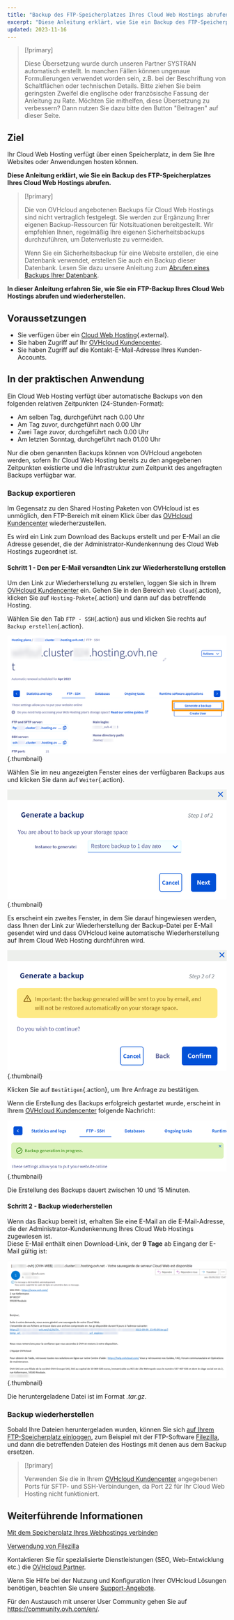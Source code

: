 ```yaml
---
title: "Backup des FTP-Speicherplatzes Ihres Cloud Web Hostings abrufen"
excerpt: "Diese Anleitung erklärt, wie Sie ein Backup des FTP-Speicherplatzes Ihres Cloud Web Hostings abrufen"
updated: 2023-11-16
---
```


> [!primary]
>
> Diese Übersetzung wurde durch unseren Partner SYSTRAN automatisch erstellt. In manchen Fällen können ungenaue Formulierungen verwendet worden sein, z.B. bei der Beschriftung von Schaltflächen oder technischen Details. Bitte ziehen Sie beim geringsten Zweifel die englische oder französische Fassung der Anleitung zu Rate. Möchten Sie mithelfen, diese Übersetzung zu verbessern? Dann nutzen Sie dazu bitte den Button "Beitragen" auf dieser Seite.
>

## Ziel

Ihr Cloud Web Hosting verfügt über einen Speicherplatz, in dem Sie Ihre Websites oder Anwendungen hosten können.

**Diese Anleitung erklärt, wie Sie ein Backup des FTP-Speicherplatzes Ihres Cloud Web Hostings abrufen.**

> [!primary]
> 
> Die von OVHcloud angebotenen Backups für Cloud Web Hostings sind nicht vertraglich festgelegt. Sie werden zur Ergänzung Ihrer eigenen Backup-Ressourcen für Notsituationen bereitgestellt. Wir empfehlen Ihnen, regelmäßig Ihre eigenen Sicherheitsbackups durchzuführen, um Datenverluste zu vermeiden.
> 
> Wenn Sie ein Sicherheitsbackup für eine Website erstellen, die eine Datenbank verwendet, erstellen Sie auch ein Backup dieser Datenbank. Lesen Sie dazu unsere Anleitung zum [Abrufen eines Backups Ihrer Datenbank](/pages/web_cloud/web_hosting/sql_database_export).
> 

**In dieser Anleitung erfahren Sie, wie Sie ein FTP-Backup Ihres Cloud Web Hostings abrufen und wiederherstellen.**

## Voraussetzungen

- Sie verfügen über ein [Cloud Web Hosting](https://www.ovhcloud.com/de/web-hosting/cloud-web-offer/){.external}.
- Sie haben Zugriff auf Ihr [OVHcloud Kundencenter](https://www.ovh.com/auth/?action=gotomanager&from=https://www.ovh.de/&ovhSubsidiary=de).
- Sie haben Zugriff auf die Kontakt-E-Mail-Adresse Ihres Kunden-Accounts.

## In der praktischen Anwendung

Ein Cloud Web Hosting verfügt über automatische Backups von den folgenden relativen Zeitpunkten (24-Stunden-Format):

- Am selben Tag, durchgeführt nach 0.00 Uhr
- Am Tag zuvor, durchgeführt nach 0.00 Uhr
- Zwei Tage zuvor, durchgeführt nach 0.00 Uhr
- Am letzten Sonntag, durchgeführt nach 01.00 Uhr

Nur die oben genannten Backups können von OVHcloud angeboten werden, sofern Ihr Cloud Web Hosting bereits zu den angegebenen Zeitpunkten existierte und die Infrastruktur zum Zeitpunkt des angefragten Backups verfügbar war.

### Backup exportieren

Im Gegensatz zu den Shared Hosting Paketen von OVHcloud ist es unmöglich, den FTP-Bereich mit einem Klick über das [OVHcloud Kundencenter](https://www.ovh.com/auth/?action=gotomanager&from=https://www.ovh.de/&ovhSubsidiary=de) wiederherzustellen.

Es wird ein Link zum Download des Backups erstellt und per E-Mail an die Adresse gesendet, die der Administrator-Kundenkennung des Cloud Web Hostings zugeordnet ist.

#### Schritt 1 - Den per E-Mail versandten Link zur Wiederherstellung erstellen

Um den Link zur Wiederherstellung zu erstellen, loggen Sie sich in Ihrem [OVHcloud Kundencenter](https://www.ovh.com/auth/?action=gotomanager&from=https://www.ovh.de/&ovhSubsidiary=de) ein. Gehen Sie in den Bereich `Web Cloud`{.action}, klicken Sie auf `Hosting-Pakete`{.action} und dann auf das betreffende Hosting. 

Wählen Sie den Tab `FTP - SSH`{.action} aus und klicken Sie rechts auf `Backup erstellen`{.action}.

![backupftpcw](images/generate-a-backup.png){.thumbnail}

Wählen Sie im neu angezeigten Fenster eines der verfügbaren Backups aus und klicken Sie dann auf `Weiter`{.action}.

![backupftpcw](images/generate-a-backup-step-1.png){.thumbnail}

Es erscheint ein zweites Fenster, in dem Sie darauf hingewiesen werden, dass Ihnen der Link zur Wiederherstellung der Backup-Datei per E-Mail gesendet wird und dass OVHcloud keine automatische Wiederherstellung auf Ihrem Cloud Web Hosting durchführen wird.

![backupftpcw](images/generate-a-backup-step-2.png){.thumbnail}

Klicken Sie auf `Bestätigen`{.action}, um Ihre Anfrage zu bestätigen.

Wenn die Erstellung des Backups erfolgreich gestartet wurde, erscheint in Ihrem [OVHcloud Kundencenter](https://www.ovh.com/auth/?action=gotomanager&from=https://www.ovh.de/&ovhSubsidiary=de) folgende Nachricht:

![backupftpcw](images/message-backup-progress.png){.thumbnail}

Die Erstellung des Backups dauert zwischen 10 und 15 Minuten.

#### Schritt 2 - Backup wiederherstellen

Wenn das Backup bereit ist, erhalten Sie eine E-Mail an die E-Mail-Adresse, die der Administrator-Kundenkennung Ihres Cloud Web Hostings zugewiesen ist.<br>
Diese E-Mail enthält einen Download-Link, der **9 Tage** ab Eingang der E-Mail gültig ist:

![backupftpcw](images/backup-information.png){.thumbnail}

Die heruntergeladene Datei ist im Format *.tar.gz*.

### Backup wiederherstellen

Sobald Ihre Dateien heruntergeladen wurden, können Sie sich [auf Ihrem FTP-Speicherplatz einloggen](/pages/web_cloud/web_hosting/ftp_connection), zum Beispiel mit der FTP-Software [Filezilla](/pages/web_cloud/web_hosting/ftp_filezilla_user_guide), und dann die betreffenden Dateien des Hostings mit denen aus dem Backup ersetzen.

> [!primary]
>
> Verwenden Sie die in Ihrem [OVHcloud Kundencenter](https://www.ovh.com/auth/?action=gotomanager&from=https://www.ovh.de/&ovhSubsidiary=de) angegebenen Ports für SFTP- und SSH-Verbindungen, da Port 22 für Ihr Cloud Web Hosting nicht funktioniert.
>

## Weiterführende Informationen 

[Mit dem Speicherplatz Ihres Webhostings verbinden](/pages/web_cloud/web_hosting/ftp_connection)

[Verwendung von Filezilla](/pages/web_cloud/web_hosting/ftp_filezilla_user_guide)

Kontaktieren Sie für spezialisierte Dienstleistungen (SEO, Web-Entwicklung etc.) die [OVHcloud Partner](https://partner.ovhcloud.com/de/directory/).

Wenn Sie Hilfe bei der Nutzung und Konfiguration Ihrer OVHcloud Lösungen benötigen, beachten Sie unsere [Support-Angebote](https://www.ovhcloud.com/de/support-levels/).

Für den Austausch mit unserer User Community gehen Sie auf <https://community.ovh.com/en/>.